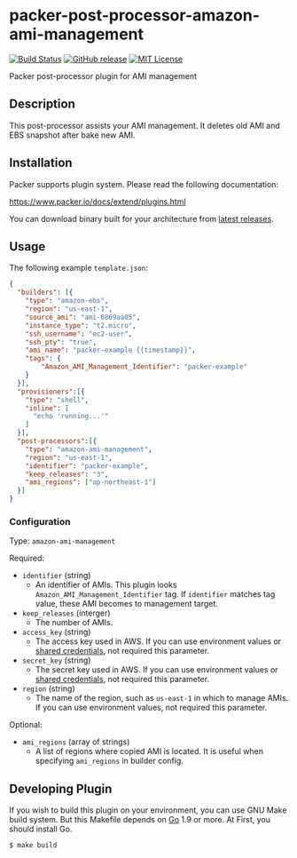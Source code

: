# packer-post-processor-amazon-ami-management
[![Build Status](https://travis-ci.org/wata727/packer-post-processor-amazon-ami-management.svg?branch=master)](https://travis-ci.org/wata727/packer-post-processor-amazon-ami-management)
[![GitHub release](https://img.shields.io/github/release/wata727/packer-post-processor-amazon-ami-management.svg)](https://github.com/wata727/packer-post-processor-amazon-ami-management/releases/latest)
[![MIT License](http://img.shields.io/badge/license-MIT-blue.svg?style=flat)](LICENSE)

Packer post-processor plugin for AMI management

## Description
This post-processor assists your AMI management. It deletes old AMI and EBS snapshot after bake new AMI.

## Installation
Packer supports plugin system. Please read the following documentation:

https://www.packer.io/docs/extend/plugins.html

You can download binary built for your architecture from [latest releases](https://github.com/wata727/packer-post-processor-amazon-ami-management/releases/latest).

## Usage
The following example `template.json`:

```json
{
  "builders": [{
    "type": "amazon-ebs",
    "region": "us-east-1",
    "source_ami": "ami-6869aa05",
    "instance_type": "t2.micro",
    "ssh_username": "ec2-user",
    "ssh_pty": "true",
    "ami_name": "packer-example {{timestamp}}",
    "tags": {
        "Amazon_AMI_Management_Identifier": "packer-example"
    }
  }],
  "provisioners":[{
    "type": "shell",
    "inline": [
      "echo 'running...'"
    ]
  }],
  "post-processors":[{
    "type": "amazon-ami-management",
    "region": "us-east-1",
    "identifier": "packer-example",
    "keep_releases": "3",
    "ami_regions": ["ap-northeast-1"]
  }]
}
```

### Configuration

Type: `amazon-ami-management`

Required:
  - `identifier` (string)
    - An identifier of AMIs. This plugin looks `Amazon_AMI_Management_Identifier` tag. If `identifier` matches tag value, these AMI becomes to management target.
  - `keep_releases` (interger)
    - The number of AMIs.
  - `access_key` (string)
    - The access key used in AWS. If you can use environment values or [shared credentials](https://blogs.aws.amazon.com/security/post/Tx3D6U6WSFGOK2H/A-New-and-Standardized-Way-to-Manage-Credentials-in-the-AWS-SDKs), not required this parameter.
  - `secret_key` (string)
    - The secret key used in AWS. If you can use environment values or [shared credentials](https://blogs.aws.amazon.com/security/post/Tx3D6U6WSFGOK2H/A-New-and-Standardized-Way-to-Manage-Credentials-in-the-AWS-SDKs), not required this parameter.
  - `region` (string)
    - The name of the region, such as `us-east-1` in which to manage AMIs. If you can use environment values, not required this parameter.

Optional:
  - `ami_regions` (array of strings)
    - A list of regions where copied AMI is located. It is useful when specifying `ami_regions` in builder config.

## Developing Plugin

If you wish to build this plugin on your environment, you can use GNU Make build system.
But this Makefile depends on [Go](https://golang.org/) 1.9 or more. At First, you should install Go.

```
$ make build
```

